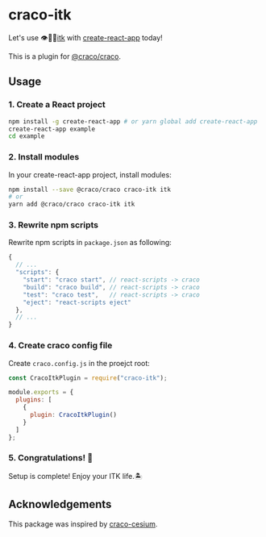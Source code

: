# craco-itk

Let's use 👁🐍🧰[itk](https://insightsoftwareconsortium.github.io/itk-js/index.html) with [create-react-app](https://github.com/facebook/create-react-app) today!

This is a plugin for [@craco/craco](https://github.com/sharegate/craco).

## Usage

### 1. Create a React project

```sh
npm install -g create-react-app # or yarn global add create-react-app
create-react-app example
cd example
```

### 2. Install modules

In your create-react-app project, install modules:

```sh
npm install --save @craco/craco craco-itk itk
# or
yarn add @craco/craco craco-itk itk
```

### 3. Rewrite npm scripts

Rewrite npm scripts in `package.json` as following:

```js
{
  // ...
  "scripts": {
    "start": "craco start", // react-scripts -> craco
    "build": "craco build", // react-scripts -> craco
    "test": "craco test",   // react-scripts -> craco
    "eject": "react-scripts eject"
  },
  // ...
}
```

### 4. Create craco config file

Create `craco.config.js` in the proejct root:

```js
const CracoItkPlugin = require("craco-itk");

module.exports = {
  plugins: [
    {
      plugin: CracoItkPlugin()
    }
  ]
};
```

### 5. Congratulations! 🎉

Setup is complete! Enjoy your ITK life.🏝

## Acknowledgements

This package was inspired by [craco-cesium](https://github.com/darwin-education/craco-cesium).
